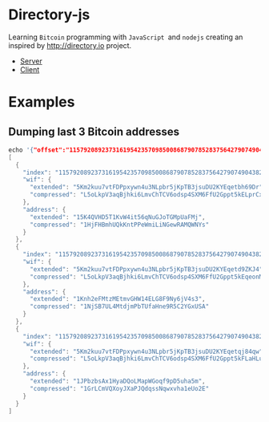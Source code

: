 # Directory-js

Learning `Bitcoin` programming with `JavaScript `and `nodejs` creating an inspired by http://directory.io project.

* [Server](server/README.md)
* [Client](client/README.md)

# Examples

## Dumping last 3 Bitcoin addresses

```c
echo '{"offset":"115792089237316195423570985008687907852837564279074904382605163141518161494334", "delta": 3, "network":"livenet"}' | node server/cmd-dump-keys.js | jq
[
  {
    "index": "115792089237316195423570985008687907852837564279074904382605163141518161494334",
    "wif": {
      "extended": "5Km2kuu7vtFDPpxywn4u3NLpbr5jKpTB3jsuDU2KYEqetbh69Dr",
      "compressed": "L5oLkpV3aqBjhki6LmvChTCV6odsp4SXM6FfU2Gppt5kELprCx3Q"
    },
    "address": {
      "extended": "15K4QVHD5T1KvW4it56qNuGJoTGMpUaFMj",
      "compressed": "1HjFHBmhUQkKntPPeWmiLiNGewRAMQWNYs"
    }
  },
  {
    "index": "115792089237316195423570985008687907852837564279074904382605163141518161494335",
    "wif": {
      "extended": "5Km2kuu7vtFDPpxywn4u3NLpbr5jKpTB3jsuDU2KYEqetd9ZKJ4",
      "compressed": "L5oLkpV3aqBjhki6LmvChTCV6odsp4SXM6FfU2Gppt5kEqeonMfk"
    },
    "address": {
      "extended": "1Knh2eFMtzMEtmvGHW14ELG8F9Ny6jV4s3",
      "compressed": "1NjSB7UL4MtdjmPbTUfaHne9R5C2YGxUSA"
    }
  },
  {
    "index": "115792089237316195423570985008687907852837564279074904382605163141518161494336",
    "wif": {
      "extended": "5Km2kuu7vtFDPpxywn4u3NLpbr5jKpTB3jsuDU2KYEqetqj84qw",
      "compressed": "L5oLkpV3aqBjhki6LmvChTCV6odsp4SXM6FfU2Gppt5kFLaHLuZ9"
    },
    "address": {
      "extended": "1JPbzbsAx1HyaDQoLMapWGoqf9pD5uha5m",
      "compressed": "1GrLCmVQXoyJXaPJQdqssNqwxvha1eUo2E"
    }
  }
]

```
